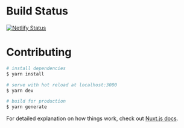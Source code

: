 # Build Status

[![Netlify Status](https://api.netlify.com/api/v1/badges/f41bf5b5-f4d0-443d-9183-9566b39e74ad/deploy-status)](https://app.netlify.com/sites/vom-qr-codes/deploys)

# Contributing

```bash
# install dependencies
$ yarn install

# serve with hot reload at localhost:3000
$ yarn dev

# build for production
$ yarn generate
```

For detailed explanation on how things work, check out [Nuxt.js docs](https://nuxtjs.org).
